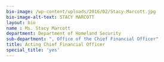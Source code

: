```yaml
---
bio-image: /wp-content/uploads/2016/02/Stacy-Marcott.jpg
bio-image-alt-text: STACY MARCOTT
layout: bio
name : Ms. Stacy Marcott
department: Department of Homeland Security 
sub-department: ", Office of the Chief Financial Officer"
title: Acting Chief Financial Officer
special_title: 'yes'
---
```


